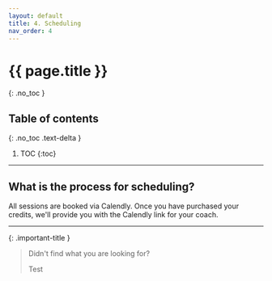 ```yaml
---
layout: default
title: 4. Scheduling
nav_order: 4
---
```


# {{ page.title }}
{: .no_toc }

## Table of contents
{: .no_toc .text-delta }

1. TOC
{:toc}

---

## What is the process for scheduling?
All sessions are booked via Calendly. Once you have purchased your credits, we'll provide you with the Calendly link for your coach.

---

{: .important-title }
> Didn't find what you are looking for?
>
> Test